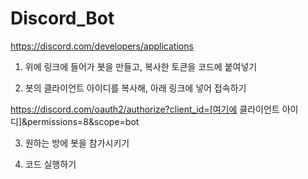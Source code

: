 # Discord_Bot

https://discord.com/developers/applications

1. 위에 링크에 들어가 봇을 만들고, 복사한 토큰을 코드에 붙여넣기

2. 봇의 클라이언트 아이디를 복사해, 아래 링크에 넣어 접속하기

https://discord.com/oauth2/authorize?client_id=[여기에 클라이언트 아이디]&permissions=8&scope=bot

3. 원하는 방에 봇을 참가시키기

4. 코드 실행하기
